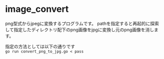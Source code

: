 # image_convert
png型式からjpegに変換するプログラムです。
pathを指定すると再起的に探索して指定したディレクトリ配下のpng画像をjpgに変換し元のpng画像を消します。

指定の方法としては以下の通りです  
```go run convert_png_to_jpg.go < pass```
